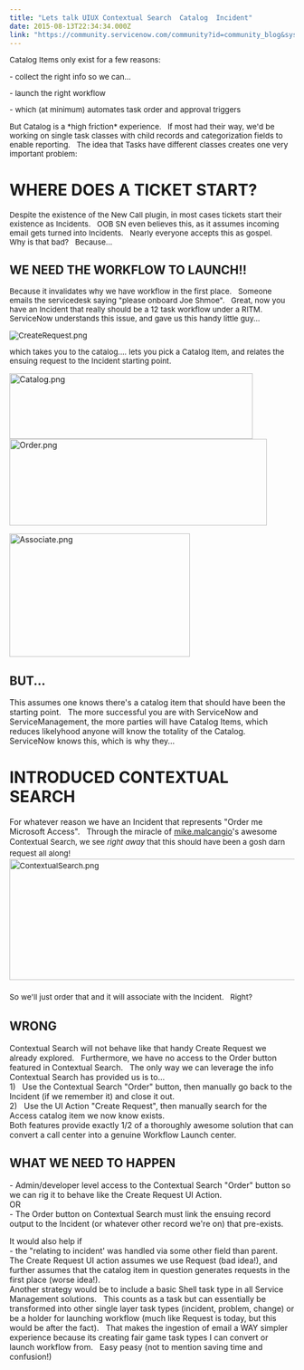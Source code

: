 ```yaml
---
title: "Lets talk UIUX Contextual Search  Catalog  Incident"
date: 2015-08-13T22:34:34.000Z
link: "https://community.servicenow.com/community?id=community_blog&sys_id=eaad26a9dbd0dbc01dcaf3231f96194b"
---
```

<p style="font-size: 13.3333330154419px;">Catalog Items only exist for a few reasons:</p><p style="font-size: 13.3333330154419px;">- collect the right info so we can...</p><p style="font-size: 13.3333330154419px;">- launch the right workflow</p><p style="font-size: 13.3333330154419px;">- which (at minimum) automates task order and approval triggers</p><p style="font-size: 13.3333330154419px;"></p><p style="font-size: 13.3333330154419px;">But Catalog is a *high friction* experience.   If most had their way, we'd be working on single task classes with child records and categorization fields to enable reporting.   The idea that Tasks have different classes creates one very important problem:</p><p style="font-size: 13.3333330154419px;"></p><h1><strong>WHERE DOES A TICKET START?</strong></h1><p style="font-size: 13.3333330154419px;">Despite the existence of the New Call plugin, in most cases tickets start their existence as Incidents.   OOB SN even believes this, as it assumes incoming email gets turned into Incidents.   Nearly everyone accepts this as gospel.     Why is that bad?   Because...</p><p style="font-size: 13.3333330154419px;"></p><h2><strong>WE NEED THE WORKFLOW TO LAUNCH!!</strong></h2><p style="font-size: 13.3333330154419px;">Because it invalidates why we have workflow in the first place.   Someone emails the servicedesk saying "please onboard Joe Shmoe".   Great, now you have an Incident that really should be a 12 task workflow under a RITM.   ServiceNow understands this issue, and gave us this handy little guy...</p><p style="font-size: 13.3333330154419px;"></p><p style="font-size: 13.3333330154419px;"><img   alt="CreateRequest.png" class="image-0 jive-image" src="73f2acc2dbd057049c9ffb651f9619d6.iix" style="height: auto;"/></p><p style="font-size: 13.3333330154419px;">which takes you to the catalog.... lets you pick a Catalog Item, and relates the ensuing request to the Incident starting point.</p><p><img   alt="Catalog.png" class="image-1 jive-image" height="116" src="80224446dbd41304b322f4621f961970.iix" style="height: 115.824915824916px; width: 430px;" width="430"/><img   alt="Order.png" class="jive-image image-2" height="153" src="58df17b5db901fc03eb27a9e0f961932.iix" style="height: 153.379032258065px; width: 455px;" width="456"/></p><p><img   alt="Associate.png" class="jive-image image-3" height="218" src="cc9f414adb181b04ed6af3231f961996.iix" style="height: 218px; width: 319.101449275362px;" width="319"/></p><p></p><h2><strong>BUT...</strong></h2><p>This assumes one knows there's a catalog item that should have been the starting point.   The more successful you are with ServiceNow and ServiceManagement, the more parties will have Catalog Items, which reduces likelyhood anyone will know the totality of the Catalog.   ServiceNow knows this, which is why they...</p><p></p><h1><strong>INTRODUCED CONTEXTUAL SEARCH</strong></h1><div>For whatever reason we have an Incident that represents "Order me Microsoft Access".   Through the miracle of <a title="mike.malcangio" __default_attr="2016" __jive_macro_name="user" class="jive_macro_user jive_macro" data-orig-content="mike.malcangio" href="/community?id=community_user_profile&user=1b025ae1dbd81fc09c9ffb651f961929">mike.malcangio</a>'s awesome C<span style="font-size: 10pt; line-height: 1.5em;">ontextual Search, we see </span><span style="font-size: 10pt; line-height: 1.5em;"><em>right away </em></span><span style="font-size: 10pt; line-height: 1.5em;">that this should have been a gosh darn request all along!   </span></div><div><span style="font-size: 10pt; line-height: 1.5em;"><img   alt="ContextualSearch.png" class="jive-image image-4" src="2d86a846dbd05f048c8ef4621f9619cf.iix" style="height: 214px; width: 620px;"/><br/></span></div><div><span style="font-size: 10pt; line-height: 1.5em;"><br/></span></div><div><span style="font-size: 10pt; line-height: 1.5em;">So we'll just order that and it will associate with the Incident.   Right?</span></div><div><p></p><h2><strong>WRONG</strong></h2><div>Contextual Search will not behave like that handy Create Request we already explored.   Furthermore, we have no access to the Order button featured in Contextual Search.   The only way we can leverage the info Contextual Search has provided us is to...</div><div>1)   Use the Contextual Search "Order" button, then manually go back to the Incident (if we remember it) and close it out.</div><div>2)   Use the UI Action "Create Request", then manually search for the Access catalog item we now know exists.</div><div> </div><div>Both features provide exactly 1/2 of a thoroughly awesome solution that can convert a call center into a genuine Workflow Launch center.</div><div> </div><h2><strong>WHAT WE NEED TO HAPPEN</strong></h2><p>- Admin/developer level access to the Contextual Search "Order" button so we can rig it to behave like the Create Request UI Action.<br/>OR<br/>- The Order button on Contextual Search must link the ensuing record output to the Incident (or whatever other record we're on) that pre-exists.</p><div> </div><div> </div><div>It would also help if</div><div>- the "relating to incident' was handled via some other field than parent.   The Create Request UI action assumes we use Request (bad idea!), and further assumes that the catalog item in question generates requests in the first place (worse idea!).</div><div> </div><div> </div><div>Another strategy would be to include a basic Shell task type in all Service Management solutions.   This counts as a task but can essentially be transformed into other single layer task types (incident, problem, change) or be a holder for launching workflow (much like Request is today, but this would be after the fact).   That makes the ingestion of email a WAY simpler experience because its creating fair game task types I can convert or launch workflow from.   Easy peasy (not to mention saving time and confusion!)</div><div> </div></div>